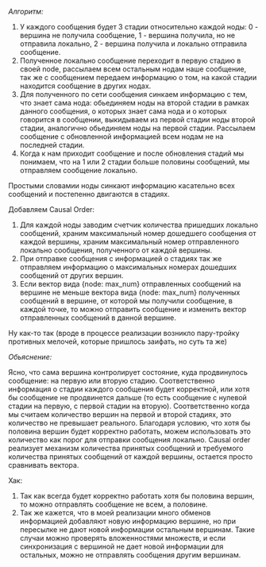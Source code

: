 *Алгоритм:*
1. У каждого сообщения будет 3 стадии относительно каждой ноды: 
0 - вершина не получила сообщение, 1 - вершина получила, но не отправила локально, 2 - вершина получила и локально отправила сообщение.
2. Полученное локально сообщение переходит в первую стадию в своей node, рассылаем всем остальным нодам наше сообщение, так же с 
сообщением передаем информацию о том, на какой стадии находится сообщение в других нодах. 
3. Для полученного по сети сообщения синкаем информацию с тем, что знает сама нода: 
обьединяем ноды на второй стадии в рамках данного сообщения, о которых знает сама нода и о которых говорится в сообщении,
выкидываем из первой стадии ноды второй стадии, аналогично обьединяем ноды на первой стадии.
Рассылаем сообщение с обновленной информацией всем нодам не на последней стадии.
4. Когда к нам приходит сообщение и после обновления стадий мы понимаем, что на 1 или 2 стадии больше половины сообщений, мы 
отправляем сообщение локально.

Простыми словамии ноды синкают информацию касательно всех сообщений и постепенно двигаются в стадиях.

Добавляем Causal Order:
1. Для каждой ноды заводим счетчик количества пришедших локально сообщений, храним максимальный номер дошедшего сообщения от
каждой вершины, храним максимальный номер отправленного локально сообщения, полученного от каждой вершины.
2. При отправке сообщения с информацией о стадиях так же отправляем информацию о максимальных номерах дошедших сообщений от 
других вершин.
3. Если вектор вида {node: max_num} отправленных сообщений на вершине не меньше вектора вида {node: max_num} полученных сообщений
в вершине, от которой мы получили сообщение, в каждой точке, то можно отправить сообщение и изменить вектор отправленных сообщений
в данной вершине.

Ну как-то так (вроде в процессе реализации возникло пару-тройку противных мелочей, которые пришлось заифать, но суть та же)

*Обьяснение:*

Ясно, что сама вершина контролирует состояние, куда продвинулось сообщение: на первую или вторую стадию. Соответственно информация
о стадии каждого сообщения будет корректной, или хотя бы сообщение не продвинется дальше (то есть сообщение с нулевой стадии на
первую, с первой стадии на вторую). Соответственно когда мы считаем количество вершин на первой и второй стадиях, это 
количество не превышает реального. Благодаря условию, что хотя бы половина вершин будет корректно работать, можем использовать 
это количество как порог для отправки сообщения локально. 
Causal order реализует механизм количества принятых сообщений и требуемого количества принятых сообщений от каждой вершины, остается
просто сравнивать вектора. 

Хак:

1. Так как всегда будет корректно работать хотя бы половина вершин, то можно отправлять сообщение не всем, а половине.
2. Так же кажется, что в моей реализации много обменов информацией добавляют новую информацию вершине, но при пересылке не дают
   новой информации остальным вершинам. Такие случаи можно проверять вложенностями множеств, и если синхронизация с вершиной не
   дает новой информации для остальных, можно не отправлять сообщения другим вершинам.